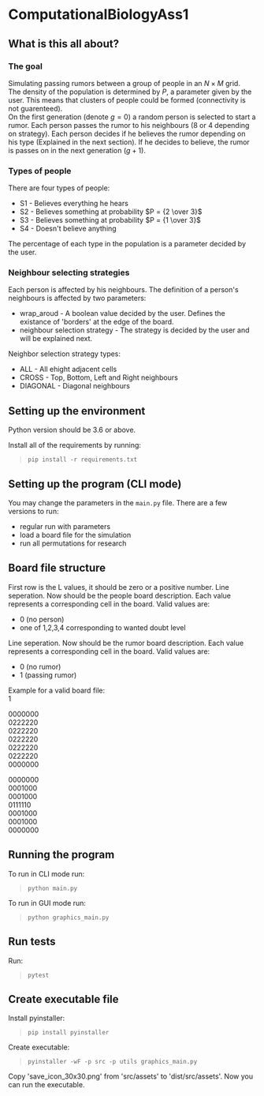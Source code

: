 # ComputationalBiologyAss1
## What is this all about?
### The goal
Simulating passing rumors between a group of people in an $N \times M$ grid.\
The density of the population is determined by $P$, a parameter given by the user. This means that clusters of people could be formed (connectivity is not guarenteed).\
On the first generation (denote $g=0$) a random person is selected to start a rumor. Each person passes the rumor to his neighbours (8 or 4 depending on strategy). Each person decides if he believes the rumor depending on his type (Explained in the next section). If he decides to believe, the rumor is passes on in the next generation ($g + 1$).

### Types of people
There are four types of people:
- S1 - Believes everything he hears
- S2 - Believes something at probability $P = {2 \over 3}$
- S3 - Believes something at probability $P = {1 \over 3}$
- S4 - Doesn't believe anything

The percentage of each type in the population is a parameter decided by the user.

### Neighbour selecting strategies
Each person is affected by his neighbours. The definition of a person's neighbours is affected by two parameters:
- wrap_aroud - A boolean value decided by the user. Defines the existance of 'borders' at the edge of the board.
- neighbour selection strategy - The strategy is decided by the user and will be explained next.

Neighbor selection strategy types:
- ALL - All ehight adjacent cells
- CROSS - Top, Bottom, Left and Right neighbours
- DIAGONAL - Diagonal neighbours

## Setting up the environment
Python version should be 3.6 or above.

Install all of the requirements by running:
>```pip install -r requirements.txt```

## Setting up the program (CLI mode)
You may change the parameters in the `main.py` file.
There are a few versions to run:
- regular run with parameters
- load a board file for the simulation
- run all permutations for research

## Board file structure
First row is the L values, it should be zero or a positive number.
Line seperation.
Now should be the people board description. Each value represents a corresponding cell in the board. Valid values are:
- 0 (no person)
- one of 1,2,3,4 corresponding to wanted doubt level

Line seperation.
Now should be the rumor board description. Each value represents a corresponding cell in the board. Valid values are:
- 0 (no rumor)
- 1 (passing rumor)

Example for a valid board file:\
1

0000000\
0222220\
0222220\
0222220\
0222220\
0222220\
0000000

0000000\
0001000\
0001000\
0111110\
0001000\
0001000\
0000000

## Running the program
To run in CLI mode run:
>```python main.py```

To run in GUI mode run:
>```python graphics_main.py```

## Run tests
Run:
>```pytest```

## Create executable file
Install pyinstaller:
>```pip install pyinstaller```

Create executable:
>```pyinstaller -wF -p src -p utils graphics_main.py```

Copy 'save_icon_30x30.png' from 'src/assets' to 'dist/src/assets'.
Now you can run the executable.
